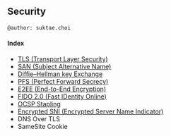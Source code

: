 ## Security

```
@author: suktae.choi
```

#### Index
- [TLS (Transport Layer Security)](tls)
- [SAN (Subject Alternative Name)](san)
- [Diffie–Hellman key Exchange](diffie–hellman)
- [PFS (Perfect Forward Secrecy)](pfs)
- [E2EE (End-to-End Encryption)](e2ee)
- [FIDO 2.0 (Fast IDentity Online)](http://www.comworld.co.kr/news/articleView.html?idxno=49477)
- [OCSP Stapling](ocsp-stapling)
- [Encrypted SNI (Encrypted Server Name Indicator)](esni)
- DNS Over TLS
- SameSite Cookie

